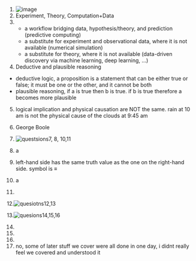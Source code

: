 1. ![image](https://github.com/vmxx/IDS2024S/assets/157654839/d91aa9c7-3286-4bd3-bab1-9c5fdfaf738c)
2. Experiment, Theory, Computation+Data
3. + a workflow bridging data, hypothesis/theory, and prediction (predictive computing)
   + a substitute for experiment and observational data, where it is not available (numerical simulation)
   + a substitute for theory, where it is not available (data-driven discovery via machine learning, deep learning, …)
4.  Deductive and plausible reasoning  
+ deductive logic, a proposition is a statement that can be either true or false; it must be one or the other, and it cannot be both  
+ plausible reasoning, if a is true then b is true. if b is true therefore a becomes more plausible  
5.  logical implication and physical causation are NOT the same. rain at 10 am is not the physical cause of the clouds at 9:45 am
6.  George Boole
7. ![questsions7, 8, 10,11](https://github.com/vmxx/IDS2024S/assets/157654839/d06564d0-6949-4763-a313-7970ab153945)

8. a
9. left-hand side has the same truth value as the one on the right-hand side. symbol is ≡
10. a
11.
12.![quesiotns12,13](https://github.com/vmxx/IDS2024S/assets/157654839/f53c7d6c-8107-4a26-8835-a1f1b48091e4)

13.![quesions14,15,16](https://github.com/vmxx/IDS2024S/assets/157654839/2ba7f846-ec25-4a8b-b22c-44504efcad01)

14.
15.
16.
17. no, some of later stuff we cover were all done in one day, i didnt really feel we covered and understood it
